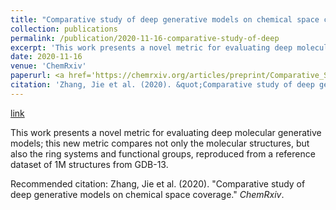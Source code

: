 ```yaml
---
title: "Comparative study of deep generative models on chemical space coverage"
collection: publications
permalink: /publication/2020-11-16-comparative-study-of-deep
excerpt: 'This work presents a novel metric for evaluating deep molecular generative models; this new metric compares not only the molecular structures, but also the ring systems and functional groups, reproduced from a reference dataset of 1M structures from GDB-13.'
date: 2020-11-16
venue: 'ChemRxiv'
paperurl: <a href='https://chemrxiv.org/articles/preprint/Comparative_Study_of_Deep_Generative_Models_on_Chemical_Space_Coverage/13234289'>link</a>
citation: 'Zhang, Jie et al. (2020). &quot;Comparative study of deep generative models on chemical space coverage.&quot; <i>ChemRxiv</i>. '
---
```


<a href='https://chemrxiv.org/articles/preprint/Comparative_Study_of_Deep_Generative_Models_on_Chemical_Space_Coverage/13234289'>link</a>

This work presents a novel metric for evaluating deep molecular generative models; this new metric compares not only the molecular structures, but also the ring systems and functional groups, reproduced from a reference dataset of 1M structures from GDB-13.

Recommended citation: Zhang, Jie et al. (2020). "Comparative study of deep generative models on chemical space coverage." <i>ChemRxiv</i>. 